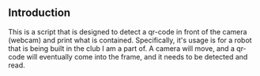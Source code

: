 ## Introduction
This is a script that is designed to detect a qr-code in front of the camera (webcam) and print what is contained. Specifically, it's usage is for a robot that is being built in the club I am a part of. A camera will move, and a qr-code will eventually come into the frame, and it needs to be detected and read.